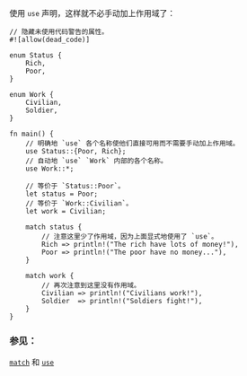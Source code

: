 使用 `use` 声明，这样就不必手动加上作用域了：

```rust,editable
// 隐藏未使用代码警告的属性。
#![allow(dead_code)]

enum Status {
    Rich,
    Poor,
}

enum Work {
    Civilian,
    Soldier,
}

fn main() {
    // 明确地 `use` 各个名称使他们直接可用而不需要手动加上作用域。
    use Status::{Poor, Rich};
    // 自动地 `use` `Work` 内部的各个名称。
    use Work::*;

    // 等价于 `Status::Poor`。
    let status = Poor;
    // 等价于 `Work::Civilian`。
    let work = Civilian;

    match status {
        // 注意这里少了作用域，因为上面显式地使用了 `use`。
        Rich => println!("The rich have lots of money!"),
        Poor => println!("The poor have no money..."),
    }

    match work {
        // 再次注意到这里没有作用域。
        Civilian => println!("Civilians work!"),
        Soldier  => println!("Soldiers fight!"),
    }
}
```

### 参见：

[`match`][match] 和 [`use`][use]

[use]: ../../mod/use.html
[match]: ../../flow_control/match.html

